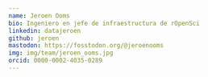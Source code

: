 ```yaml
---
name: Jeroen Ooms
bio: Ingeniero en jefe de infraestructura de rOpenSci
linkedin: datajeroen
github: jeroen
mastodon: https://fosstodon.org/@jeroenooms
img: img/team/jeroen_ooms.jpg
orcid: 0000-0002-4035-0289
---
```

